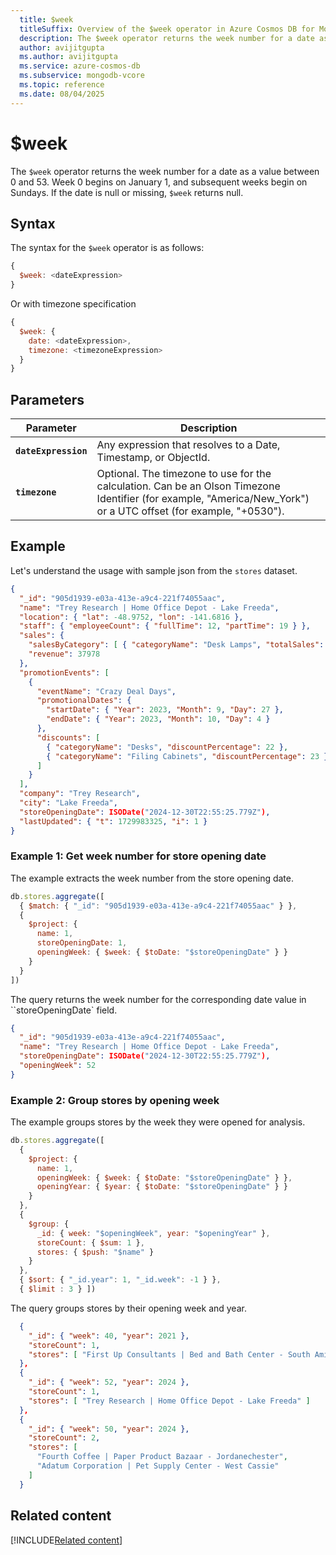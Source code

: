 ```yaml
---
  title: $week
  titleSuffix: Overview of the $week operator in Azure Cosmos DB for MongoDB (vCore)
  description: The $week operator returns the week number for a date as a value between 0 and 53.
  author: avijitgupta
  ms.author: avijitgupta
  ms.service: azure-cosmos-db
  ms.subservice: mongodb-vcore
  ms.topic: reference
  ms.date: 08/04/2025
---
```


# $week

The `$week` operator returns the week number for a date as a value between 0 and 53. Week 0 begins on January 1, and subsequent weeks begin on Sundays. If the date is null or missing, `$week` returns null.

## Syntax

The syntax for the `$week` operator is as follows:

```javascript
{
  $week: <dateExpression>
}
```

Or with timezone specification

```javascript
{
  $week: {
    date: <dateExpression>,
    timezone: <timezoneExpression>
  }
}
```

## Parameters

| Parameter | Description |
| --- | --- |
| **`dateExpression`** | Any expression that resolves to a Date, Timestamp, or ObjectId. |
| **`timezone`** | Optional. The timezone to use for the calculation. Can be an Olson Timezone Identifier (for example, "America/New_York") or a UTC offset (for example, "+0530"). |

## Example

Let's understand the usage with sample json from the `stores` dataset.

```json
{
  "_id": "905d1939-e03a-413e-a9c4-221f74055aac",
  "name": "Trey Research | Home Office Depot - Lake Freeda",
  "location": { "lat": -48.9752, "lon": -141.6816 },
  "staff": { "employeeCount": { "fullTime": 12, "partTime": 19 } },
  "sales": {
    "salesByCategory": [ { "categoryName": "Desk Lamps", "totalSales": 37978 } ],
    "revenue": 37978
  },
  "promotionEvents": [
    {
      "eventName": "Crazy Deal Days",
      "promotionalDates": {
        "startDate": { "Year": 2023, "Month": 9, "Day": 27 },
        "endDate": { "Year": 2023, "Month": 10, "Day": 4 }
      },
      "discounts": [
        { "categoryName": "Desks", "discountPercentage": 22 },
        { "categoryName": "Filing Cabinets", "discountPercentage": 23 }
      ]
    }
  ],
  "company": "Trey Research",
  "city": "Lake Freeda",
  "storeOpeningDate": ISODate("2024-12-30T22:55:25.779Z"),
  "lastUpdated": { "t": 1729983325, "i": 1 }
}
```

### Example 1: Get week number for store opening date

The example extracts the week number from the store opening date.

```javascript
db.stores.aggregate([
  { $match: { "_id": "905d1939-e03a-413e-a9c4-221f74055aac" } },
  {
    $project: {
      name: 1,
      storeOpeningDate: 1,
      openingWeek: { $week: { $toDate: "$storeOpeningDate" } }
    }
  }
])
```

The query returns the week number for the corresponding date value in ``storeOpeningDate` field.

```json
{
  "_id": "905d1939-e03a-413e-a9c4-221f74055aac",
  "name": "Trey Research | Home Office Depot - Lake Freeda",
  "storeOpeningDate": ISODate("2024-12-30T22:55:25.779Z"),
  "openingWeek": 52
}
```

### Example 2: Group stores by opening week

The example groups stores by the week they were opened for analysis.

```javascript
db.stores.aggregate([
  {
    $project: {
      name: 1,
      openingWeek: { $week: { $toDate: "$storeOpeningDate" } },
      openingYear: { $year: { $toDate: "$storeOpeningDate" } }
    }
  },
  {
    $group: {
      _id: { week: "$openingWeek", year: "$openingYear" },
      storeCount: { $sum: 1 },
      stores: { $push: "$name" }
    }
  },
  { $sort: { "_id.year": 1, "_id.week": -1 } },
  { $limit : 3 } ])
```

The query groups stores by their opening week and year.

```json
  {
    "_id": { "week": 40, "year": 2021 },
    "storeCount": 1,
    "stores": [ "First Up Consultants | Bed and Bath Center - South Amir" ]
  },
  {
    "_id": { "week": 52, "year": 2024 },
    "storeCount": 1,
    "stores": [ "Trey Research | Home Office Depot - Lake Freeda" ]
  },
  {
    "_id": { "week": 50, "year": 2024 },
    "storeCount": 2,
    "stores": [
      "Fourth Coffee | Paper Product Bazaar - Jordanechester",
      "Adatum Corporation | Pet Supply Center - West Cassie"
    ]
  }
```

## Related content

[!INCLUDE[Related content](../includes/related-content.md)]
